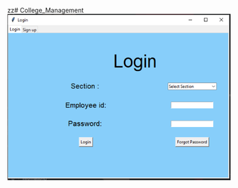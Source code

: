 zz﻿# College_Management
![alt text](https://github.com/prashik287/College_Management/blob/main/login.png)
